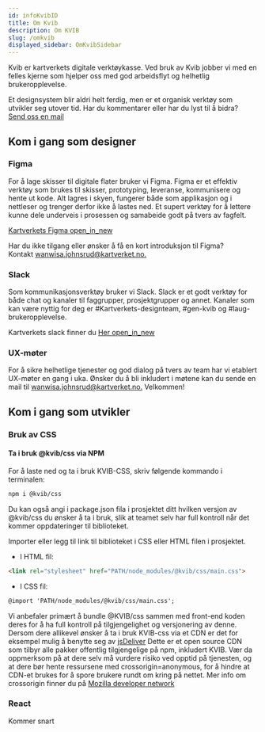 ```yaml
---
id: infoKvibID
title: Om Kvib
description: Om KVIB
slug: /omkvib
displayed_sidebar: OmKvibSidebar
---
```


<p class="heading heading__h1--s">
Kvib er kartverkets digitale verktøykasse. Ved bruk av Kvib jobber vi med en felles kjerne som hjelper oss med god arbeidsflyt og helhetlig brukeropplevelse.
</p>

<p class="body-text body-text--sml">
Et designsystem blir aldri helt ferdig, men er et organisk verktøy som utvikler seg utover tid. Har du kommentarer eller har du lyst til å bidra? <br/> <a href="mailto:kvib-feedbacks-aaaahwh252gnftmofucpaa47ca@kartverketgroup.slack.com?subject=KVIB Feedback">Send oss en mail</a>
</p>

## Kom i gang som designer

### Figma

<p class="body-text body-text--sml">
For å lage skisser til digitale flater bruker vi Figma. Figma er et effektiv verktøy som brukes til skisser, prototyping, leveranse, kommunisere og hente ut kode. Alt lagres i skyen, fungerer både som applikasjon og i nettleser og trenger derfor ikke å lastes ned. 
Et supert verktøy for å lettere kunne dele underveis i prosessen og samabeide godt på tvers av fagfelt.
</p>

<p class="body-text body-text--sml">

[Kartverkets Figma <span class="material-symbols-outlined">open_in_new</span>](https://www.figma.com/files/team/1014807223471806266)

</p>

<p class="body-text body-text--sml">
Har du ikke tilgang eller ønsker å få en kort introduksjon til Figma? <br/> Kontakt <a href="mailto:wanwisa.johnsrud@kartverket.no?subject=KVIB Figma">wanwisa.johnsrud@kartverket.no.</a>
</p>

### Slack

<p class="body-text body-text--sml">
Som kommunikasjonsverktøy bruker vi Slack. Slack er et godt verktøy for både chat og kanaler til faggrupper, prosjektgrupper og annet. 
Kanaler som kan være nyttig for deg er #Kartverkets-designteam, #gen-kvib og #laug-brukeropplevelse.
</p>
<p class="body-text body-text--sml">

Kartverkets slack finner du [Her <span class="material-symbols-outlined">open_in_new</span>](https://kartverketgroup.slack.com/)

</p>

### UX-møter

<p class="body-text body-text--sml">
For å sikre helhetlige tjenester og god dialog på tvers av team har vi etablert UX-møter en gang i uka. 
Ønsker du å bli inkludert i møtene kan du sende en mail til <a href="mailto:wanwisa.johnsrud@kartverket.no?subject=KVIB UX-møte">wanwisa.johnsrud@kartverket.no.</a> Velkommen!
</p>

## Kom i gang som utvikler

### Bruk av CSS

<div class="background--container--green">

#### Ta i bruk @kvib/css via NPM

<p class="body-text body-text--sml">For å laste ned og ta i bruk KVIB-CSS, skriv følgende kommando i terminalen:</p>

```markdown
npm i @kvib/css
```

<p class="body-text body-text--sml">Du kan også angi i package.json fila i prosjektet ditt hvilken versjon av @kvib/css du ønsker å ta i bruk, slik at teamet selv har full kontroll når det kommer oppdateringer til biblioteket.</p>

<p class="body-text body-text--sml">Importer eller legg til link til biblioteket i CSS eller HTML filen i prosjektet.</p>

- I HTML fil:

```markdown
<link rel="stylesheet" href="PATH/node_modules/@kvib/css/main.css">
```

- I CSS fil:

```markdown
@import 'PATH/node_modules/@kvib/css/main.css';
```

<p class="body-text body-text--sml">Vi anbefaler primært å bundle @KVIB/css sammen med front-end koden deres for å ha full kontroll på tilgjengelighet og versjonering av denne. Dersom dere allikevel ønsker å ta i bruk KVIB-css via et CDN er det for eksempel mulig å benytte seg av <a href="https://www.jsdelivr.com/">jsDeliver</a> Dette er et open source CDN som tilbyr alle pakker offentlig tilgjengelige på npm, inkludert KVIB. Vær da oppmerksom på at dere selv må vurdere risiko ved opptid på tjenesten, og at dere bør hente ressursene med crossorigin=anonymous, for å hindre at CDN-et brukes for å spore brukere rundt om kring på nettet. Mer info om crossorigin finner du på <a href="https://developer.mozilla.org/en-US/docs/Web/HTML/Attributes/crossorigin">Mozilla developer network</a></p>

</div>

### React

Kommer snart
